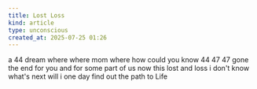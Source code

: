 ```yaml
---
title: Lost Loss
kind: article
type: unconscious
created_at: 2025-07-25 01:26
---
```


a 44 dream
where
where
mom
where
how could you know
44
47
47
gone
the end for you
and for some part of us
now
this
lost
and loss
i don't know
what's next
will i
one day
find out
the path
to Life
